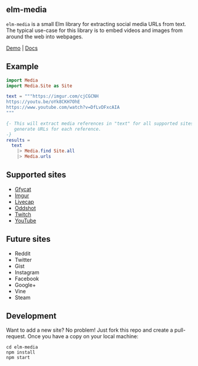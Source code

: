 elm-media
---------

`elm-media` is a small Elm library for extracting social media URLs from text.
The typical use-case for this library is to embed videos and images from around
the web into webpages.

[Demo](http://liamcurry.com/elm-media/) |
[Docs](http://package.elm-lang.org/packages/liamcurry/elm-media/)

## Example

```elm
import Media
import Media.Site as Site

text = """https://imgur.com/cjCGCNH
https://youtu.be/oYk8CKH7OhE
https://www.youtube.com/watch?v=DfLvDFxcAIA
"""

{- This will extract media references in "text" for all supported sites, and
   generate URLs for each reference.
-}
results =
  text
    |> Media.find Site.all
    |> Media.urls
```

## Supported sites

- [Gfycat](https://gfycat.com)
- [Imgur](https://imgur.com)
- [Livecap](https://livecap.tv)
- [Oddshot](https://oddshot.tv)
- [Twitch](https://twitch.tv)
- [YouTube](https://youtube.com)

## Future sites

- Reddit
- Twitter
- Gist
- Instagram
- Facebook
- Google+
- Vine
- Steam

## Development

Want to add a new site? No problem! Just fork this repo and create a
pull-request. Once you have a copy on your local machine:

```shell
cd elm-media
npm install
npm start
```
